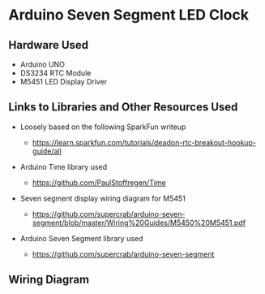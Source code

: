 # Arduino Seven Segment LED Clock

## Hardware Used
- Arduino UNO
- DS3234 RTC Module
- M5451 LED Display Driver

## Links to Libraries and Other Resources Used
- Loosely based on the following SparkFun writeup
  - https://learn.sparkfun.com/tutorials/deadon-rtc-breakout-hookup-guide/all

- Arduino Time library used
  - https://github.com/PaulStoffregen/Time

- Seven segment display wiring diagram for M5451
  - https://github.com/supercrab/arduino-seven-segment/blob/master/Wiring%20Guides/M5450%20M5451.pdf

- Arduino Seven Segment library used
  - https://github.com/supercrab/arduino-seven-segment

## Wiring Diagram
